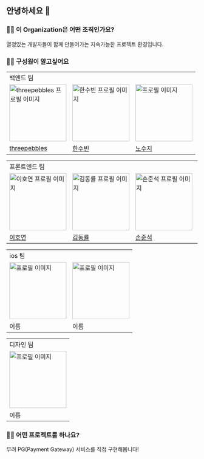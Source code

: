 ## 안녕하세요 👋

### 🙋‍♀️ 이 Organization은 어떤 조직인가요?

   열정있는 개발자들이 함께 만들어가는 지속가능한 프로젝트 환경입니다.

### 🙋‍♀️ 구성원이 알고싶어요

<table>
  <tr>
    <td colspan="3">백엔드 팀</td>
  </tr>
  <tr>
    <td><img src="https://avatars.githubusercontent.com/u/28076054?v=4" alt="threepebbles 프로필 이미지" width="150" /></td>
    <td><img src="https://avatars.githubusercontent.com/u/86594565?v=4" alt="한수빈 프로필 이미지" width="150" /></td>
    <td><img src="https://avatars.githubusercontent.com/u/71256649?v=4" alt="프로필 이미지" width="150" /></td>
  </tr>
  <tr>
    <td><a href="https://github.com/threepebbles">threepebbles</a></td>
    <td><a href="https://github.com/HSBODo">한수빈</a></td>
    <td><a href="https://github.com/su-giana">노수지</a></td>
  </tr>
</table>

<table>
  <tr>
    <td colspan="4">프론트엔드 팀</td>
  </tr>
  <tr>
    <td><img src="https://avatars.githubusercontent.com/u/84632077?v=4" alt="이호연 프로필 이미지" width="150" /></td>
    <td><img src="https://avatars.githubusercontent.com/u/68728192?v=4" alt="김동률 프로필 이미지" width="150" /></td>
    <td><img src="https://avatars.githubusercontent.com/u/57277708?v=4" alt="손준석 프로필 이미지" width="150"></td>
    <td><img src="https://github.com/ToyVallet/.github/assets/82816029/02c4681f-3289-48a7-b4a2-02f6e48650d9" alt="김다은 프로필 이미지" width="150"></td>
  </tr>
  <tr>
    <td><a href="https://github.com/ho991217">이호연</a></td>
    <td><a href="https://github.com/DoctorK4">김동률</a></td>
    <td><a href="https://github.com/kd02109">손준석</a></td>
    <td><a href="https://github.com/ddaeunbb">김다은</a></td>
  </tr>
</table>

<table>
  <tr>
    <td colspan="2">ios 팀</td>
  </tr>
  <tr>
    <td><img src="" alt="프로필 이미지" width="150" /></td>
    <td><img src="" alt="프로필 이미지" width="150" /></td>
  </tr>
  <tr>
    <td>이름</td>
    <td>이름</td>
  </tr>
</table>

<table>
  <tr>
    <td>디자인 팀</td>
  </tr>
  <tr>
    <td><img src="" alt="프로필 이미지" width="150" /></td>
  </tr>
  <tr>
    <td>이름</td>
  </tr>
</table>

### 🙋‍♀️ 어떤 프로젝트를 하나요?
무려 PG(Payment Gateway) 서비스를 직접 구현해봅니다!
